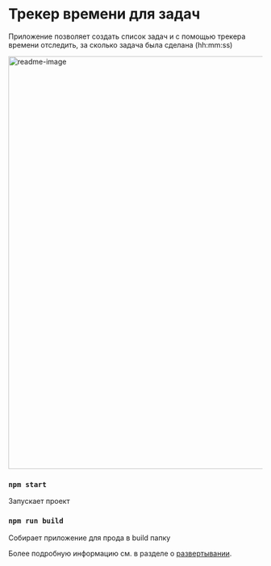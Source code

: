 # Трекер времени для задач

Приложение позволяет создать список задач и с помощью трекера времени отследить, за сколько задача была сделана (hh:mm:ss)

<img width="819" alt="readme-image" src="https://github.com/user-attachments/assets/c77343e8-79e9-4e51-bcf7-296ac3705313">

### `npm start`

Запускает проект


### `npm run build`

Собирает приложение для прода в build папку

Более подробную информацию см. в разделе о [развертывании](https://facebook.github.io/create-react-app/docs/deployment).
